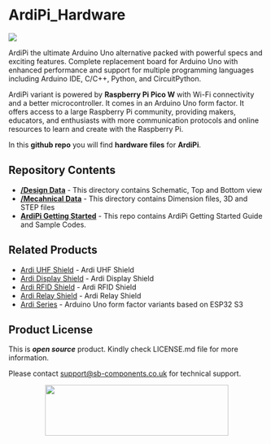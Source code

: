 # ArdiPi_Hardware
<img src="https://cdn.shopify.com/s/files/1/1217/2104/files/ARDIPI_bannerRev.jpg?v=1688463003">

ArdiPi the ultimate Arduino Uno alternative packed with powerful specs and exciting features. Complete replacement board for Arduino Uno with enhanced performance and support for multiple programming languages including Arduino IDE, C/C++, Python, and CircuitPython.

ArdiPi variant is powered by **Raspberry Pi Pico W** with Wi-Fi connectivity and a better microcontroller. It comes in an Arduino Uno form factor. It offers access to a large Raspberry Pi community, providing makers, educators, and enthusiasts with more communication protocols and online resources to learn and create with the Raspberry Pi.

In this **github repo** you will find **hardware files** for **ArdiPi**.

## Repository Contents

* [**/Design Data**](https://github.com/sbcshop/ArdiPi_Hardware/tree/main/Design%20Data) - This directory contains Schematic, Top and Bottom view
* [**/Mecahnical Data**](https://github.com/sbcshop/ArdiPi_Hardware/tree/main/Mechanical%20Data) - This directory contains Dimension files, 3D and STEP files
* [**ArdiPi Getting Started**](https://github.com/sbcshop/ArdiPi_Software) - This repo contains ArdiPi Getting Started Guide and Sample Codes.

## Related Products
   * [Ardi UHF Shield](https://tinyurl.com/5ezdm7r2) - Ardi UHF Shield
   * [Ardi Display Shield](https://shop.sb-components.co.uk/products/ardi-display-shield-for-arduino-uno?_pos=1&_sid=c915b53b5&_ss=r) - Ardi Display Shield
   * [Ardi RFID Shield](https://tinyurl.com/mv7addc2) - Ardi RFID Shield 
   * [Ardi Relay Shield](https://shop.sb-components.co.uk/products/ardi-relay-shield-for-arduino-uno?_pos=1&_sid=79d82d29c&_ss=r) - Ardi Relay Shield
   * [Ardi Series](https://shop.sb-components.co.uk/products/ardi-series-arduino-uno-alternative?variant=40572595699795) - Arduino Uno form factor variants based on ESP32 S3

## Product License

This is ***open source*** product. Kindly check LICENSE.md file for more information.

Please contact support@sb-components.co.uk for technical support.
<p align="center">
  <img width="360" height="100" src="https://cdn.shopify.com/s/files/1/1217/2104/files/Logo_sb_component_3.png?v=1666086771&width=300">
</p>
